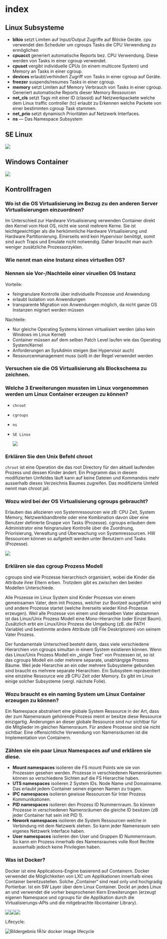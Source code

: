 # index

## Linux Subsysteme

* **blkio** setzt Limiten auf Input/Output Zugriffe auf Blöcke Geräte. cpu verwendet den Scheduler um cgroups Tasks die CPU Verwendung zu ermöglichen
* **cpuacct** generiert automatische Reports bez. CPU Verwendung. Diese werden von Tasks in einer cgroup verwendet.
* **cpuset** vergibt individuelle CPUs \(in einem multicore System\) und Memory an Tasks in einer cgroup.
* **devices** erlaubt/verhindert Zugriff von Tasks in einer cgroup auf Geräte.
* **freezer** suspends/resumes Tasks in einer cgroup.
* **memory** setzt Limiten auf Memory Verbrauch von Tasks in einer cgroup. Generiert automatische Reports dieser Memory Ressourcen
* **net\_cls** setzt Tags mit einer ID \(classid\) auf Netzwerkpackete welche dem Linux traffic controller \(tc\) erlaubt zu Erkennen welche Packete von einer bestimmten cgroup Task stammen.
* **net\_prio** setzt dynamisch Prioritäten auf Netzwerk Interfaces.
* **ns** — Das Namespace Subsystem

## SE Linux

![](../../../.gitbook/assets/draggedimage%20%282%29.png)

## Windows Container

![](../../../.gitbook/assets/draggedimage-1%20%282%29.png)

## Kontrollfragen

### Wo ist die OS Virtualisierung im Bezug zu den anderen Server Virtualisierungen einzuordnen?

Im Unterschied zur Hardware Virtualisierung verwenden Container direkt den Kernel vom Host OS, nicht wie sonst mehrere Kerne. Sie ist leichtgewichtiger als die herkömmliche Hardware Virtualisierung und Hardware Partitionierung. Einerseits wird kein Hypervisor benötigt, somit sind auch Traps und Emulate nicht notwendig. Daher braucht man auch weniger zusätzliche Prozessorzyklen.

### Wie nennt man eine Instanz eines virtuellen OS?

### Nennen sie Vor-/Nachteile einer viruellen OS Instanz

Vorteile:

* feingranulare Kontrolle über individuelle Prozesse und Anwendung
* erlaubt Isolation von Anwendungen
* transparente Migration von Anwendungen möglich, da nicht ganze OS Instanzen migriert werden müssen

Nachteile:

* Nur gleiche Operating Systems können virtualisiert werden \(also kein Windows im Linux Kernel\)
* Container müssen auf dem selben Patch Level laufen wie das Operating System/Kernel 
* Anforderungen an SysAdmin steigen \(bei Hypervisor auch\)
* Ressourcenmanagement muss \(soll\) in der Regel verwendet werden

### Versuchen sie die OS Virtualisierung als Blockschema zu zeichnen.

### Welche 3 Erweiterungen mussten im Linux vorgenommen werden um Linux Container erzeugen zu können?

* `chroot`
* `cgroups`
* `ns`
* `SE Linux`

  ![](../../../.gitbook/assets/draggedimage-2%20%282%29.png)

### Erklären Sie den Unix Befehl chroot

`chroot` ist eine Operation die das root Directory für den aktuell laufenden Prozess und dessen Kinder ändert. Ein Programm das in diesem modifizierten Umfeldes läuft kann auf keine Dateien und Kommandos mehr ausserhalb dieses Verzeichnis Baumes zugreifen. Das modifizierte Umfeld nennt man chroot jail.

### Wozu wird bei der OS Virtualisierung cgroups gebraucht?

Erlauben das allozieren von Systemressourcen wie zB: CPU Zeit, System Memory, Netzwerkbandbreite oder eine Kombination davon über eine Benutzer definierte Gruppe von Tasks \(Prozesse\). cgroups erlauben dem Administrator eine feingranulare Kontrolle über die Zuordnung, Priorisierung, Verwaltung und Überwachung von Systemressourcen. HW Ressourcen können so aufgeteilt werden unter Benutzern und Tasks \(Prozesse\).

![](../../../.gitbook/assets/draggedimage-3%20%284%29.png)

### Erklären sie das cgroup Prozess Modell

cgroups sind wie Prozesse hierarchisch organisiert, wobei die Kinder die Attribute ihrer Eltern erben. Trotzdem gibt es zwischen den beiden Modellen Unterschiede.

Alle Prozesse im Linux System sind Kinder Prozesse von einem gemeinsamen Vater, dem init Prozess, welcher zur Bootzeit ausgeführt wird und andere Prozesse startet \(welche ihrerseits wieder Kind-Prozesse erzeugen\). Weil alle Prozesse von einem und demselben Vater abstammen ist das Linux/Unix Prozess Modell eine Mono-Hierarchie \(oder Einzel Baum\). Zusätzlich erbt ein Linux/Unix Prozess die Umgebung \(zB. die PATH Variable\) und bestimmte andere Attribute \(zB File Deskriptoren\) von seinem Vater Prozess.

Der fundamentale Unterschied besteht darin, dass viele verschiedene Hierarchien von cgroups simultan in einem System existieren können. Wenn das Linux/Unix Prozess Modell ein „single Tree“ von Prozessen ist, so ist das cgroups Modell ein oder mehrere separate, unabhängige Prozess Bäume. Weil jede Hierarchie an ein oder mehrere Subsysteme gebunden sind braucht es mehrere separate Hierarchien. Ein Subsystem repräsentiert eine einzelne Ressource wie zB CPU Zeit oder Memory. Es gibt im Linux einige solcher Subsysteme \(vergl. nächste Folie\).

### Wozu braucht es ein naming System um Linux Container erzeugen zu können?

Ein Namespace abstrahiert eine globale System Ressource in der Art, dass der zum Namensraum gehörende Prozess meint er besitze diese Ressource einzigartig. Änderungen an dieser globale Ressource sind nur sichtbar für die Mitglieder im gleichen Namensraum. Für andere Prozesse sind sie nicht sichtbar. Eine offensichtliche Verwendung von Namensräumen ist die Implementation von Containern.

### Zählen sie ein paar Linux Namespaces auf und erklären sie diese.

* **Mount namespaces** isolieren die FS mount Points wie sie von Prozessen gesehen werden. Prozesse in verschiedenen Namensräumen können so verschiedene Sichten auf die FS Hierarchie haben.
* **UTS namespaces** isolieren 2 System IDs. Node Name und Domainname. Das erlaubt jedem Container seinen eigenen Namen zu tragen.
* **IPC namespaces** isolieren gewisse Ressourcen für Inter Prozess Kommunikationen.
* **PID namespaces** isolieren den Prozess ID Nummernraum. So können Prozesse in verschiedenen Namensräumen die gleiche ID besitzen \(zB jeder Container hat sein init PID 1\).
* **Nework namespaces** isolieren die System Ressourcen welche in Verbindung mit dem Netzwerk stehen. So kann jeder Namensraum sein eigenes Netzwerk Interface haben.
* **User namespaces** isolieren den User und Gruppen ID Nummernraum. So kann ein Prozess innerhalb des Namensraumes volle Root Rechte ausserhalb jedoch keine Privilegien haben.

### Was ist Docker?

Docker ist eine Applications-Engine basierend auf Containern. Docker verwendet die Möglichkeiten von LXC um Applikationen innerhalb eines Container bereitzustellen. Solche „Container“ sind read only und hochgradig Portierbar. Ist ein SW Layer über dem Linux Container. Dockt an jedes Linux an und verwendet die vorher besprochenen Kern Erweiterungen \(erzeugt eigenen Namespace und cgroups für die Applikation durch die Virtualisierungs-APIs und die mitgebrachte libcontainer Library\).

![](../../../.gitbook/assets/draggedimage-4%20%282%29.png)![](../../../.gitbook/assets/draggedimage-5%20%284%29.png)![](../../../.gitbook/assets/draggedimage-6%20%284%29.png)

Lifecycle:

![Bildergebnis f&#xC3;&#xBC;r docker image lifecycle](../../../.gitbook/assets/b04534_01_06.png)

